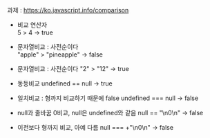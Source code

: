과제 : https://ko.javascript.info/comparison

- 비교 연산자<br>
  5 > 4 → true<br>

- 문자열비교 : 사전순이다<br>
  "apple" > "pineapple" → false<br>

- 문자열비교 : 사전순이다
  "2" > "12" → true<br>

- 동등비교
  undefined == null → true<br>

- 일치비교 : 형까지 비교하기 때문에 false
  undefined === null → false<br>

- null과 줄바꿈 0비교, null은 undefined와 같음
  null == "\n0\n" → false<br>

- 이전보다 형까지 비교, 아예 다름
  null === +"\n0\n" → false<br>
